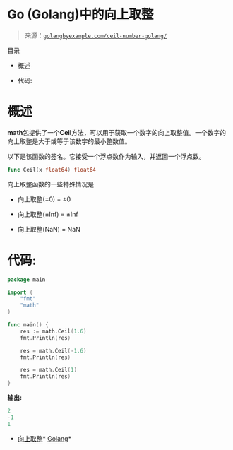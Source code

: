 <!--yml

类别: 未分类

日期: 2024-10-13 06:14:22

-->

# Go (Golang)中的向上取整

> 来源：[`golangbyexample.com/ceil-number-golang/`](https://golangbyexample.com/ceil-number-golang/)

目录

+   概述

+   代码:

# **概述**

**math**包提供了一个**Ceil**方法，可以用于获取一个数字的向上取整值。一个数字的向上取整是大于或等于该数字的最小整数值。

以下是该函数的签名。它接受一个浮点数作为输入，并返回一个浮点数。

```go
func Ceil(x float64) float64
```

向上取整函数的一些特殊情况是

+   向上取整(±0) = ±0

+   向上取整(±Inf) = ±Inf

+   向上取整(NaN) = NaN

# **代码:**

```go
package main

import (
    "fmt"
    "math"
)

func main() {
    res := math.Ceil(1.6)
    fmt.Println(res)

    res = math.Ceil(-1.6)
	fmt.Println(res)

    res = math.Ceil(1)
    fmt.Println(res)
}
```

**输出:**

```go
2
-1
1
```

+   [向上取整](https://golangbyexample.com/tag/ceil/)*   [Golang](https://golangbyexample.com/tag/golang/)*
